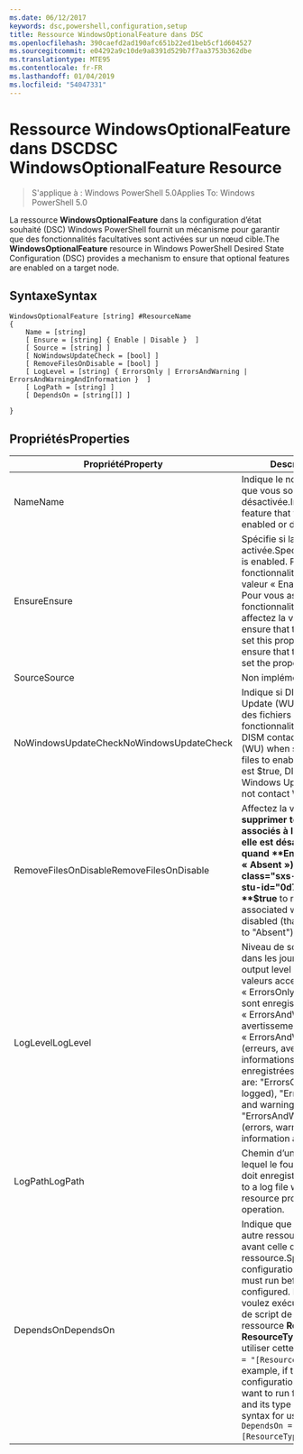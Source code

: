```yaml
---
ms.date: 06/12/2017
keywords: dsc,powershell,configuration,setup
title: Ressource WindowsOptionalFeature dans DSC
ms.openlocfilehash: 390caefd2ad190afc651b22ed1beb5cf1d604527
ms.sourcegitcommit: e04292a9c10de9a8391d529b7f7aa3753b362dbe
ms.translationtype: MTE95
ms.contentlocale: fr-FR
ms.lasthandoff: 01/04/2019
ms.locfileid: "54047331"
---
```

# <a name="dsc-windowsoptionalfeature-resource"></a><span data-ttu-id="0d7d1-103">Ressource WindowsOptionalFeature dans DSC</span><span class="sxs-lookup"><span data-stu-id="0d7d1-103">DSC WindowsOptionalFeature Resource</span></span>

> <span data-ttu-id="0d7d1-104">S'applique à : Windows PowerShell 5.0</span><span class="sxs-lookup"><span data-stu-id="0d7d1-104">Applies To: Windows PowerShell 5.0</span></span>

<span data-ttu-id="0d7d1-105">La ressource **WindowsOptionalFeature** dans la configuration d’état souhaité (DSC) Windows PowerShell fournit un mécanisme pour garantir que des fonctionnalités facultatives sont activées sur un nœud cible.</span><span class="sxs-lookup"><span data-stu-id="0d7d1-105">The **WindowsOptionalFeature** resource in Windows PowerShell Desired State Configuration (DSC) provides a mechanism to ensure that optional features are enabled on a target node.</span></span>

## <a name="syntax"></a><span data-ttu-id="0d7d1-106">Syntaxe</span><span class="sxs-lookup"><span data-stu-id="0d7d1-106">Syntax</span></span>

```
WindowsOptionalFeature [string] #ResourceName
{
    Name = [string]
    [ Ensure = [string] { Enable | Disable }  ]
    [ Source = [string] ]
    [ NoWindowsUpdateCheck = [bool] ]
    [ RemoveFilesOnDisable = [bool] ]
    [ LogLevel = [string] { ErrorsOnly | ErrorsAndWarning | ErrorsAndWarningAndInformation }  ]
    [ LogPath = [string] ]
    [ DependsOn = [string[]] ]

}
```

## <a name="properties"></a><span data-ttu-id="0d7d1-107">Propriétés</span><span class="sxs-lookup"><span data-stu-id="0d7d1-107">Properties</span></span>

|  <span data-ttu-id="0d7d1-108">Propriété</span><span class="sxs-lookup"><span data-stu-id="0d7d1-108">Property</span></span>  |  <span data-ttu-id="0d7d1-109">Description</span><span class="sxs-lookup"><span data-stu-id="0d7d1-109">Description</span></span>   |
|---|---|
| <span data-ttu-id="0d7d1-110">Name</span><span class="sxs-lookup"><span data-stu-id="0d7d1-110">Name</span></span>| <span data-ttu-id="0d7d1-111">Indique le nom de la fonctionnalité que vous souhaitez voir activée ou désactivée.</span><span class="sxs-lookup"><span data-stu-id="0d7d1-111">Indicates the name of the feature that you want to ensure is enabled or disabled.</span></span>|
| <span data-ttu-id="0d7d1-112">Ensure</span><span class="sxs-lookup"><span data-stu-id="0d7d1-112">Ensure</span></span>| <span data-ttu-id="0d7d1-113">Spécifie si la fonctionnalité est activée.</span><span class="sxs-lookup"><span data-stu-id="0d7d1-113">Specifies whether the feature is enabled.</span></span> <span data-ttu-id="0d7d1-114">Pour vous assurer que la fonctionnalité est activée, affectez la valeur « Enable » à cette propriété. Pour vous assurer que la fonctionnalité est désactivée, affectez la valeur « Disable ».</span><span class="sxs-lookup"><span data-stu-id="0d7d1-114">To ensure that the feature is enabled, set this property to "Enable" To ensure that the feature is disabled, set the property to "Disable".</span></span>|
| <span data-ttu-id="0d7d1-115">Source</span><span class="sxs-lookup"><span data-stu-id="0d7d1-115">Source</span></span>| <span data-ttu-id="0d7d1-116">Non implémentée.</span><span class="sxs-lookup"><span data-stu-id="0d7d1-116">Not implemented.</span></span>|
| <span data-ttu-id="0d7d1-117">NoWindowsUpdateCheck</span><span class="sxs-lookup"><span data-stu-id="0d7d1-117">NoWindowsUpdateCheck</span></span>| <span data-ttu-id="0d7d1-118">Indique si DISM contacte Windows Update (WU) lors de la recherche des fichiers sources pour activer une fonctionnalité.</span><span class="sxs-lookup"><span data-stu-id="0d7d1-118">Specifies whether DISM contacts Windows Update (WU) when searching for the source files to enable a feature.</span></span> <span data-ttu-id="0d7d1-119">Si la valeur est $true, DISM ne contacte pas Windows Update.</span><span class="sxs-lookup"><span data-stu-id="0d7d1-119">If $true, DISM does not contact WU.</span></span>|
| <span data-ttu-id="0d7d1-120">RemoveFilesOnDisable</span><span class="sxs-lookup"><span data-stu-id="0d7d1-120">RemoveFilesOnDisable</span></span>| <span data-ttu-id="0d7d1-121">Affectez la valeur **$true** pour supprimer tous les fichiers associés à la fonctionnalité quand elle est désactivée (autrement dit, quand **Ensure** a la valeur « Absent »).</span><span class="sxs-lookup"><span data-stu-id="0d7d1-121">Set to **$true** to remove all files associated with the feature when it is disabled (that is, when **Ensure** is set to "Absent").</span></span>|
| <span data-ttu-id="0d7d1-122">LogLevel</span><span class="sxs-lookup"><span data-stu-id="0d7d1-122">LogLevel</span></span>| <span data-ttu-id="0d7d1-123">Niveau de sortie maximal affiché dans les journaux.</span><span class="sxs-lookup"><span data-stu-id="0d7d1-123">The maximum output level shown in the logs.</span></span> <span data-ttu-id="0d7d1-124">Les valeurs acceptées sont : « ErrorsOnly » (seules les erreurs sont enregistrées), « ErrorsAndWarning » (erreurs et avertissements sont enregistrés) et « ErrorsAndWarningAndInformation » (erreurs, avertissements et informations de débogage sont enregistrées).</span><span class="sxs-lookup"><span data-stu-id="0d7d1-124">The accepted values are: "ErrorsOnly" (only errors are logged), "ErrorsAndWarning" (errors and warnings are logged), and "ErrorsAndWarningAndInformation" (errors, warnings, and debug information are logged).</span></span>|
| <span data-ttu-id="0d7d1-125">LogPath</span><span class="sxs-lookup"><span data-stu-id="0d7d1-125">LogPath</span></span>| <span data-ttu-id="0d7d1-126">Chemin d’un fichier journal dans lequel le fournisseur de ressources doit enregistrer l’opération.</span><span class="sxs-lookup"><span data-stu-id="0d7d1-126">The path to a log file where you want the resource provider to log the operation.</span></span>|
| <span data-ttu-id="0d7d1-127">DependsOn</span><span class="sxs-lookup"><span data-stu-id="0d7d1-127">DependsOn</span></span>| <span data-ttu-id="0d7d1-128">Indique que la configuration d’une autre ressource doit être exécutée avant celle de cette ressource.</span><span class="sxs-lookup"><span data-stu-id="0d7d1-128">Specifies that the configuration of another resource must run before this resource is configured.</span></span> <span data-ttu-id="0d7d1-129">Par exemple, si vous voulez exécuter en premier le bloc de script de configuration de ressource __ResourceName__ de type __ResourceType__, la syntaxe pour utiliser cette propriété est `DependsOn = "[ResourceType]ResourceName"`.</span><span class="sxs-lookup"><span data-stu-id="0d7d1-129">For example, if the ID of the resource configuration script block that you want to run first is __ResourceName__ and its type is __ResourceType__, the syntax for using this property is `DependsOn = "[ResourceType]ResourceName"`.</span></span>|